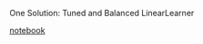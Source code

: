 One Solution: Tuned and Balanced LinearLearner

[notebook](./Projects/Fraud_Detection_Exercise.ipynb)
